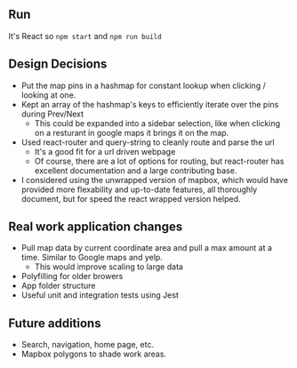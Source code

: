 ## Run
It's React so `npm start` and `npm run build` 

## Design Decisions
- Put the map pins in a hashmap for constant lookup when clicking / looking at one.
- Kept an array of the hashmap's keys to efficiently iterate over the pins during Prev/Next 
    - This could be expanded into a sidebar selection, like when clicking on a resturant in google maps it brings it on the map.
- Used react-router and query-string to cleanly route and parse the url
    - It's a good fit for a url driven webpage 
    - Of course, there are a lot of options for routing, but react-router has excellent documentation and a large contributing base.
- I considered using the unwrapped version of mapbox, which would have provided more flexability and up-to-date features, all thoroughly document, but for speed the react wrapped version helped.  

## Real work application changes
- Pull map data by current coordinate area and pull a max amount at a time. Similar to Google maps and yelp.
    - This would improve scaling to large data
- Polyfilling for older browers
- App folder structure
- Useful unit and integration tests using Jest

## Future additions
- Search, navigation, home page, etc. 
- Mapbox polygons to shade work areas.


